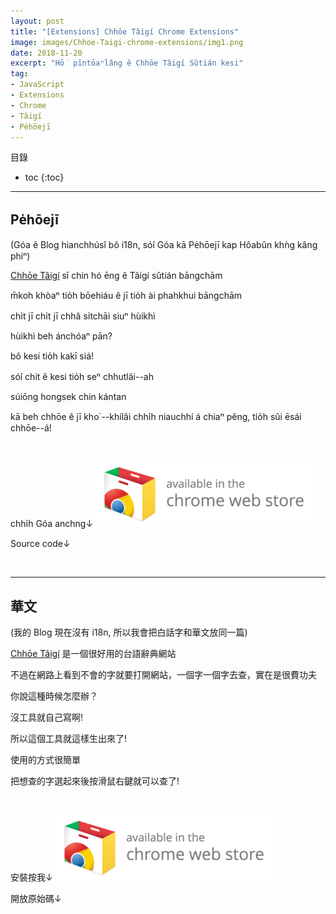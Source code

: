```yaml
---
layout: post
title: "[Extensions] Chhōe Tâigí Chrome Extensions"
image: images/Chhoe-Taigi-chrome-extensions/img1.png
date: 2018-11-20
excerpt: "Hō͘ pīntōaⁿlâng ê Chhōe Tâigí Sûtián kesi"
tag:
- JavaScript
- Extensions
- Chrome
- Tâigí
- Pe̍hōejī
---
```


目錄
* toc
{:toc}

---

## Pe̍hōejī

(Góa ê Blog hianchhúsî bô i18n, só͘í Góa kā Pe̍hōejī kap Hôabûn khǹg kâng phiⁿ)

[Chhōe Tâigí](https://chhoe.taigi.info/) sī chin hó ēng ê Tâigí sûtián bāngchām

m̄koh khòaⁿ tio̍h bōehiáu ê jī tio̍h ài phahkhui bāngchām

chi̍t jī chi̍t jī chhâ si̍tchāi siuⁿ hùikhì

hùikhì beh ánchóaⁿ pān?

bô kesi tio̍h kakī siá!

só͘í chit ê kesi tio̍h seⁿ chhutlâi--ah

súiōng hongsek chin kántan

kā beh chhōe ê jī kho͘ --khílâi chhi̍h niauchhí á chiaⁿ pêng, tio̍h sûi ēsái chhōe--á!

<a href="{{ site.url }}/images/Chhoe-Taigi-chrome-extensions/img1.png"><img src="{{ site.url }}/images/Chhoe-Taigi-chrome-extensions/img1.png" alt=""></a>

chhi̍h Góa anchng↓
[![Chhōe Tâigí Webstore](/images/Chhoe-Taigi-chrome-extensions/chrome_web_store.png)](https://chrome.google.com/webstore/detail/chh%C5%8De-t%C3%A2ig%C3%AD/edkmnkmcckbdmiobolimneaeomiiaiah)

Source code↓
<center>
    <div class="github-card" data-github="ChhoeTaigi/ChhoeTaigiChromeExtension" data-width="400" data-height="153" data-theme="default"></div>
    <script src="//cdn.jsdelivr.net/github-cards/latest/widget.js"></script>
</center><br>

---

## 華文

(我的 Blog 現在沒有 i18n, 所以我會把白話字和華文放同一篇)

[Chhōe Tâigí](https://chhoe.taigi.info/) 是一個很好用的台語辭典網站

不過在網路上看到不會的字就要打開網站，一個字一個字去查，實在是很費功夫

你說這種時候怎麼辦？

沒工具就自己寫啊!

所以這個工具就這樣生出來了!

使用的方式很簡單

把想查的字選起來後按滑鼠右鍵就可以查了!

<a href="{{ site.url }}/images/Chhoe-Taigi-chrome-extensions/img1.png"><img src="{{ site.url }}/images/Chhoe-Taigi-chrome-extensions/img1.png" alt=""></a>

安裝按我↓
[![Chhōe Tâigí Webstore](/images/Chhoe-Taigi-chrome-extensions/chrome_web_store.png)](https://chrome.google.com/webstore/detail/chh%C5%8De-t%C3%A2ig%C3%AD/edkmnkmcckbdmiobolimneaeomiiaiah)

開放原始碼↓
<center>
    <div class="github-card" data-github="ChhoeTaigi/ChhoeTaigiChromeExtension" data-width="400" data-height="153" data-theme="default"></div>
    <script src="//cdn.jsdelivr.net/github-cards/latest/widget.js"></script>
</center><br>
